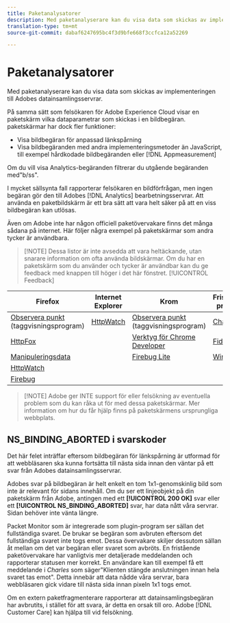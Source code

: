 ```yaml
---
title: Paketanalysatorer
description: Med paketanalyserare kan du visa data som skickas av implementeringen till Adobes datainsamlingsservrar.
translation-type: tm+mt
source-git-commit: dabaf6247695bc4f3d9bfe668f3ccfca12a52269

---
```



# Paketanalysatorer

Med paketanalyserare kan du visa data som skickas av implementeringen till Adobes datainsamlingsservrar.

På samma sätt som felsökaren för Adobe Experience Cloud visar en paketskärm vilka dataparametrar som skickas i en bildbegäran. paketskärmar har dock fler funktioner:

* Visa bildbegäran för anpassad länkspårning
* Visa bildbegäranden med andra implementeringsmetoder än JavaScript, till exempel hårdkodade bildbegäranden eller [!DNL Appmeasurement]

Om du vill visa Analytics-begäranden filtrerar du utgående begäranden med&quot;b/ss&quot;.

I mycket sällsynta fall rapporterar felsökaren en bildförfrågan, men ingen begäran gör den till Adobes [!DNL Analytics] bearbetningsservrar. Att använda en paketbildskärm är ett bra sätt att vara helt säker på att en viss bildbegäran kan utlösas.

Även om Adobe inte har någon officiell paketövervakare finns det många sådana på internet. Här följer några exempel på paketskärmar som andra tycker är användbara.

>[!NOTE] Dessa listor är inte avsedda att vara heltäckande, utan snarare information om ofta använda bildskärmar. Om du har en paketskärm som du använder och tycker är användbar kan du ge feedback med knappen till höger i det här fönstret. [!UICONTROL Feedback]

| Firefox | Internet Explorer | Krom | Fristående program |
|---|---|---|---|
| [Observera punkt](https://www.observepoint.com/product#plugin) (taggvisningsprogram) | [HttpWatch](https://www.httpwatch.com/) | [Observera punkt](https://www.observepoint.com/product#plugin) (taggvisningsprogram) | [Charles](https://www.charlesproxy.com/) |
| [HttpFox](https://addons.mozilla.org/en-US/firefox/addon/httpfox/) |  | [Verktyg för Chrome Developer](https://code.google.com/chrome/devtools/docs/overview.html) | [Fiddler](https://www.fiddler2.com/fiddler2/) |
| [Manipuleringsdata](https://addons.mozilla.org/en-us/firefox/addon/tamper-data/) |  | [Firebug Lite](https://chrome.google.com/webstore/detail/bmagokdooijbeehmkpknfglimnifench) | [Wireshark](https://www.wireshark.org/) |
| [HttpWatch](https://www.httpwatch.com/) |  |  |  |
| [Firebug](https://getfirebug.com/) |  |  |  |

>[!NOTE] Adobe ger INTE support för eller felsökning av eventuella problem som du kan råka ut för med dessa paketskärmar. Mer information om hur du får hjälp finns på paketskärmens ursprungliga webbplats.

## NS_BINDING_ABORTED i svarskoder

Det här felet inträffar eftersom bildbegäran för länkspårning är utformad för att webbläsaren ska kunna fortsätta till nästa sida innan den väntar på ett svar från Adobes datainsamlingsservrar.

Adobes svar på bildbegäran är helt enkelt en tom 1x1-genomskinlig bild som inte är relevant för sidans innehåll. Om du ser ett linjeobjekt på din paketskärm från Adobe, antingen med ett **[!UICONTROL 200 OK]** svar eller ett **[!UICONTROL NS_BINDING_ABORTED]** svar, har data nått våra servrar. Sidan behöver inte vänta längre.

Packet Monitor som är integrerade som plugin-program ser sällan det fullständiga svaret. De brukar se begäran som avbruten eftersom det fullständiga svaret inte togs emot. Dessa övervakare skiljer dessutom sällan åt mellan om det var begäran eller svaret som avbröts. En fristående paketövervakare har vanligtvis mer detaljerade meddelanden och rapporterar statusen mer korrekt. En användare kan till exempel få ett meddelande i *Charles* som säger&quot;Klienten stängde anslutningen innan hela svaret tas emot&quot;. Detta innebär att data nådde våra servrar, bara webbläsaren gick vidare till nästa sida innan pixeln 1x1 togs emot.

Om en extern paketfragmenterare rapporterar att datainsamlingsbegäran har avbrutits, i stället för att svara, är detta en orsak till oro. Adobe [!DNL Customer Care] kan hjälpa till vid felsökning.
